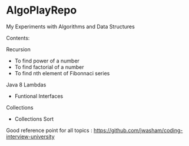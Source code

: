 # AlgoPlayRepo

My Experiments with Algorithms and Data Structures

Contents:

Recursion
- To find power of a number
- To find factorial of a number
- To find nth element of Fibonnaci series
  
Java 8 Lambdas
- Funtional Interfaces

Collections
- Collections Sort


Good reference point for all topics : https://github.com/jwasham/coding-interview-university
